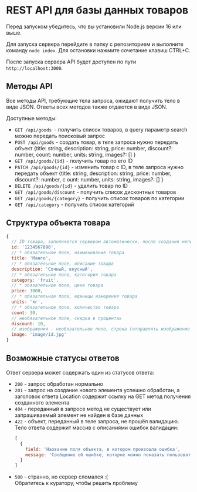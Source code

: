 # REST API для базы данных товаров

Перед запуском убедитесь, что вы установили Node.js версии 16 или выше.

Для запуска сервера перейдите в папку с репозиторием и выполните команду `node index`. Для остановки нажмите сочетание клавиш CTRL+C.

После запуска сервера API будет доступен по пути `http://localhost:3000`.

## Методы API

Все методы API, требующие тела запроса, ожидают получить тело в виде JSON. Ответы всех методов также отдаются в виде JSON.

Доступные методы:
* `GET /api/goods `- получить список товаров, в query параметр search можно передать поисковый запрос
* `POST /api/goods` - создать товар, в теле запроса нужно передать объект {title: string, description: string, price: number, discount?: number, count: number, units: string, images?: [] }
* `GET /api/goods/{id}` - получить товар по его ID
* `PATCH /api/goods/{id}` - изменить товар с ID, в теле запроса нужно передать объект {title: string, description: string, price: number, discount?: number, c ount: number, units: string, images?: [] }
* `DELETE /api/goods/{id}` - удалить товар по ID
* `GET /api/goods/discount` - получить список дисконтных товаров
* `GET /api/goods/{category}` - получить список товаров по категории
* `GET /api/category` - получить список категорий

## Структура объекта товара

```javascript
{
  // ID товара, заполняется сервером автоматически, после создания нельзя изменить
  id: '1234567890',
  // * обязательное поле, наименование товара
  title: 'Манго',
  // * обязательное поле, описание товара
  description: 'Сочный, вкусный',
  // * обязательное поле, категория товара
  category: 'fruit',
  // * обязательное поле, цена товара
  price: 3000,
  // * обязательное поле, единицы измерения товара
  units: 'кг',
  // * обязательное поле, количество товара
  count: 30,
  // необязательное поле, скидка в процентах
  discount: 10,
  // изображения - необязательное поле, строка (отправлять изображение необходимо в формате base64)
  image: 'image/id.jpg'
}
```

## Возможные статусы ответов

Ответ сервера может содержать один из статусов ответа:
* `200` - запрос обработан нормально
* `201` - запрос на создание нового элемента успешно обработан, а заголовок ответа Location содержит ссылку на GET метод получения созданного элемента
* `404` - переданный в запросе метод не существует или запрашиваемый элемент не найден в базе данных
* `422` - объект, переданный в теле запроса, не прошёл валидацию. Тело ответа содержит массив с описаниями ошибок валидации:
  ```javascript
  [
    {
      field: 'Название поля объекта, в котором произошла ошибка',
      message: 'Сообщение об ошибке, которое можно показать пользователю'
    }
  ]
  ```
* `500` - странно, но сервер сломался :(<br>Обратитесь к куратору, чтобы решить проблему
